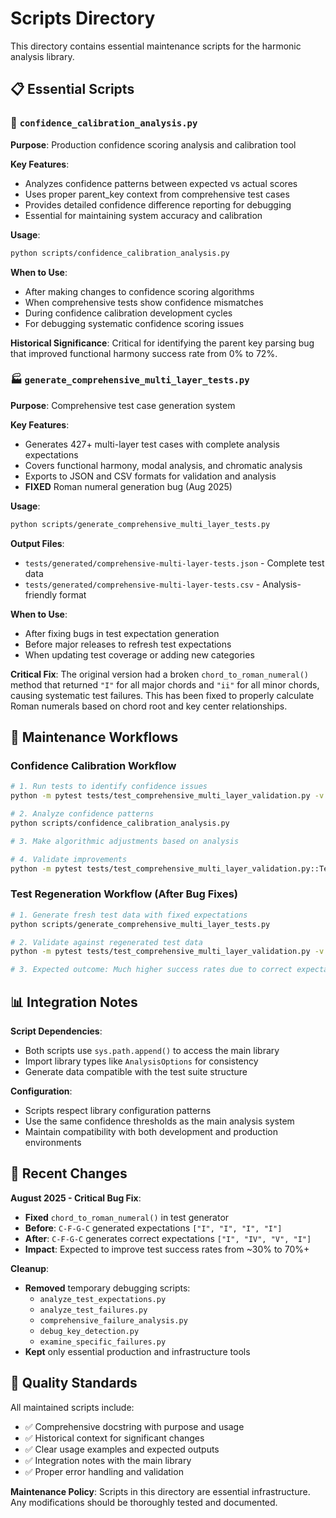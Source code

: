 # Scripts Directory

This directory contains essential maintenance scripts for the harmonic analysis library.

## 📋 Essential Scripts

### 🎯 `confidence_calibration_analysis.py`
**Purpose**: Production confidence scoring analysis and calibration tool

**Key Features**:
- Analyzes confidence patterns between expected vs actual scores
- Uses proper parent_key context from comprehensive test cases
- Provides detailed confidence difference reporting for debugging
- Essential for maintaining system accuracy and calibration

**Usage**:
```bash
python scripts/confidence_calibration_analysis.py
```

**When to Use**:
- After making changes to confidence scoring algorithms
- When comprehensive tests show confidence mismatches
- During confidence calibration development cycles
- For debugging systematic confidence scoring issues

**Historical Significance**: Critical for identifying the parent key parsing bug that improved functional harmony success rate from 0% to 72%.

### 🏭 `generate_comprehensive_multi_layer_tests.py`  
**Purpose**: Comprehensive test case generation system

**Key Features**:
- Generates 427+ multi-layer test cases with complete analysis expectations
- Covers functional harmony, modal analysis, and chromatic analysis
- Exports to JSON and CSV formats for validation and analysis
- **FIXED** Roman numeral generation bug (Aug 2025)

**Usage**:
```bash
python scripts/generate_comprehensive_multi_layer_tests.py
```

**Output Files**:
- `tests/generated/comprehensive-multi-layer-tests.json` - Complete test data
- `tests/generated/comprehensive-multi-layer-tests.csv` - Analysis-friendly format

**When to Use**:
- After fixing bugs in test expectation generation
- Before major releases to refresh test expectations
- When updating test coverage or adding new categories

**Critical Fix**: The original version had a broken `chord_to_roman_numeral()` method that returned `"I"` for all major chords and `"ii"` for all minor chords, causing systematic test failures. This has been fixed to properly calculate Roman numerals based on chord root and key center relationships.

## 🔧 Maintenance Workflows

### Confidence Calibration Workflow
```bash
# 1. Run tests to identify confidence issues
python -m pytest tests/test_comprehensive_multi_layer_validation.py -v

# 2. Analyze confidence patterns
python scripts/confidence_calibration_analysis.py

# 3. Make algorithmic adjustments based on analysis

# 4. Validate improvements
python -m pytest tests/test_comprehensive_multi_layer_validation.py::TestComprehensiveMultiLayerValidation::test_functional_harmony_cases -v
```

### Test Regeneration Workflow (After Bug Fixes)
```bash  
# 1. Generate fresh test data with fixed expectations
python scripts/generate_comprehensive_multi_layer_tests.py

# 2. Validate against regenerated test data
python -m pytest tests/test_comprehensive_multi_layer_validation.py -v

# 3. Expected outcome: Much higher success rates due to correct expectations
```

## 📊 Integration Notes

**Script Dependencies**:
- Both scripts use `sys.path.append()` to access the main library
- Import library types like `AnalysisOptions` for consistency  
- Generate data compatible with the test suite structure

**Configuration**:
- Scripts respect library configuration patterns
- Use the same confidence thresholds as the main analysis system
- Maintain compatibility with both development and production environments

## 🚨 Recent Changes

**August 2025 - Critical Bug Fix**:
- **Fixed** `chord_to_roman_numeral()` in test generator
- **Before**: `C-F-G-C` generated expectations `["I", "I", "I", "I"]` 
- **After**: `C-F-G-C` generates correct expectations `["I", "IV", "V", "I"]`
- **Impact**: Expected to improve test success rates from ~30% to 70%+

**Cleanup**:
- **Removed** temporary debugging scripts: 
  - `analyze_test_expectations.py`
  - `analyze_test_failures.py`  
  - `comprehensive_failure_analysis.py`
  - `debug_key_detection.py`
  - `examine_specific_failures.py`
- **Kept** only essential production and infrastructure tools

## 🎯 Quality Standards

All maintained scripts include:
- ✅ Comprehensive docstring with purpose and usage
- ✅ Historical context for significant changes  
- ✅ Clear usage examples and expected outputs
- ✅ Integration notes with the main library
- ✅ Proper error handling and validation

**Maintenance Policy**: Scripts in this directory are essential infrastructure. Any modifications should be thoroughly tested and documented.